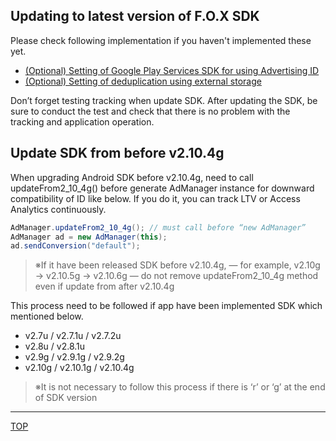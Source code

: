 ## Updating to latest version of F.O.X SDK

Please check following implementation if you haven't implemented these yet.
* [(Optional) Setting of Google Play Services SDK for using Advertising ID](../../doc/google_play_services/README.md)
* [(Optional) Setting of deduplication using external storage](../../doc/external_storage/README.md)

Don’t forget testing tracking when update SDK.
After updating the SDK, be sure to conduct the test and check that there is no problem with the tracking and application operation.

## Update SDK from before v2.10.4g

When upgrading Android SDK before v2.10.4g, need to call updateFrom2_10_4g() before generate AdManager instance for downward compatibility of ID like below. If you do it, you can track LTV or Access Analytics continuously.

```java
AdManager.updateFrom2_10_4g(); // must call before “new AdManager”
AdManager ad = new AdManager(this);
ad.sendConversion("default");
```

> ※If it have been released SDK before v2.10.4g, ― for example, v2.10g → v2.10.5g → v2.10.6g ― do not remove updateFrom2_10_4g method even if update from after v2.10.4g

This process need to be followed if app have been implemented SDK which mentioned below.

* v2.7u / v2.7.1u / v2.7.2u
* v2.8u / v2.8.1u
* v2.9g / v2.9.1g / v2.9.2g
* v2.10g / v2.10.1g / v2.10.4g

> ※It is not necessary to follow this process if there is ‘r’ or ‘g’ at the end of SDK version

---
[TOP](/lang/en/README.md)
